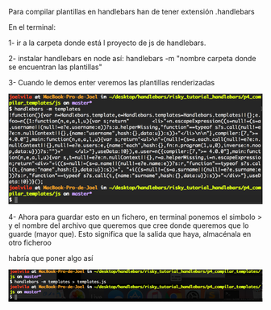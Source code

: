 Para compilar plantillas en handlebars han de tener extensión .handlebars

En el terminal:

1- ir a la carpeta donde está l proyecto de js de handlebars.

2- instalar handlebars en node así:
handlebars -m "nombre carpeta donde se encuentran las plantillas"

3- Cuando le demos enter veremos las plantillas renderizadas

<img src="https://github.com/jovihu10/handlebars/blob/master/risky_tutorial_handlebars/p4_compilar_templates/img/screen1.png">

4- Ahora para guardar esto en un fichero, en terminal ponemos el simbolo > y el nombre del archivo que queremos que cree donde queremos que lo guarde (mayor que). Esto significa que la salida que haya, almacénala en otro ficheroo

habría que poner algo así

<img src="https://github.com/jovihu10/handlebars/blob/master/risky_tutorial_handlebars/p4_compilar_templates/img/screen2.png">